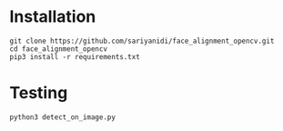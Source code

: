 # Installation

```
git clone https://github.com/sariyanidi/face_alignment_opencv.git
cd face_alignment_opencv
pip3 install -r requirements.txt 
```

# Testing
```
python3 detect_on_image.py
```
